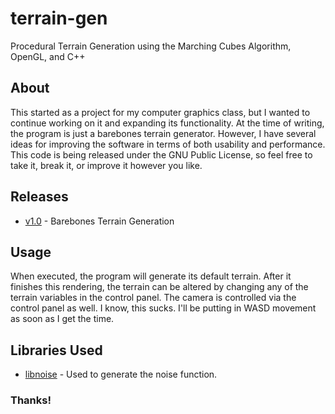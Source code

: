 # terrain-gen
Procedural Terrain Generation using the Marching Cubes Algorithm, OpenGL, and C++

## About
This started as a project for my computer graphics class, but I wanted to continue working on it and expanding its functionality. At the time of writing, the program is just a barebones terrain generator. However, I have several ideas for improving the software in terms of both usability and performance. This code is being released under the GNU Public License, so feel free to take it, break it, or improve it however you like.

## Releases
* [v1.0](https://github.com/zak-grumbles/terrain-gen/releases/tag/v1.0) - Barebones Terrain Generation

## Usage
When executed, the program will generate its default terrain. After it finishes this rendering, the terrain can be altered by changing any of the terrain variables in the control panel. The camera is controlled via the control panel as well. I know, this sucks. I'll be putting in WASD movement as soon as I get the time.

## Libraries Used
* [libnoise](http://libnoise.sourceforge.net/) - Used to generate the noise function.

### Thanks!
